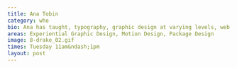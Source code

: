 ```yaml
---
title: Ana Tobin
category: who
bio: Ana has taught, typography, graphic design at varying levels, web design, interactive media, UX/UI, and motion. She also has experience in exhibition, experiential, and accessible design. She is currently teaching package design and motion design. She believes you should try working in many different mediums because you might create something new and unexpected. 
areas: Experiential Graphic Design, Motion Design, Package Design
image: 8-drake_02.gif
times: Tuesday 11am&ndash;1pm
layout: post
---
```

